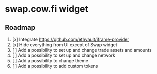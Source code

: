 # swap.cow.fi widget

## Roadmap

1. [x] Integrate https://github.com/ethvault/iframe-provider
2. [x] Hide everything from UI except of Swap widget
3. [ ] Add a possibility to set up and change trade assets and amounts
4. [ ] Add a possibility to set up and change network
5. [ ] Add a possibility to change theme
6. [ ] Add a possibility to add custom tokens
